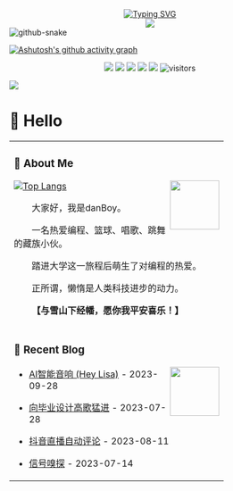 <!-- dynamic typing effect 动态打字效果 -->
<div align="center">
    <a href="https://danboycrush.top/">
    <img src="https://readme-typing-svg.demolab.com?font=Fira+Code&pause=1000&width=435&lines=console.log(%22Hello%2C%20World%22);Welcome to my profile!&center=true&size=27" alt="Typing SVG" />
    </a>
</div>

<div align="center">
<!-- knock code pictures 敲代码的图片 -->
<img src="https://cdn.jsdelivr.net/gh/sun0225SUN/sun0225SUN/assets/images/coding.gif" /><br>
</div>

<!-- Snake Code Contribution Map 贪吃蛇代码贡献图 -->
<picture>
  <source media="(prefers-color-scheme: dark)" srcset="https://cdn.jsdelivr.net/gh/sun0225SUN/sun0225SUN/profile-snake-contrib/github-contribution-grid-snake-dark.svg" />
  <source media="(prefers-color-scheme: light)" srcset="https://cdn.jsdelivr.net/gh/sun0225SUN/sun0225SUN/profile-snake-contrib/github-contribution-grid-snake.svg" />
  <img alt="github-snake" src="https://cdn.jsdelivr.net/gh/sun0225SUN/sun0225SUN/profile-snake-contrib/github-contribution-grid-snake-dark.svg" /> 
</picture>


<!--   欢迎图片 -->
<!-- ![](assets/Bottom_up.svg) -->


<!--   Github活动统计图 -->
[![Ashutosh's github activity graph](https://github-readme-activity-graph.vercel.app/graph?username=dongla-danzeng&theme=react-dark)](https://github.com/dongla-danzeng/dongla-danzeng)

<!--   状态栏 -->
<p align="center">
    <a href="https://github.com/dongla-danzeng/dongla-danzeng"><img src="https://img.shields.io/badge/status-updating-brightgreen.svg"></a>
    <a href="https://github.com/python/cpython"><img src="https://img.shields.io/badge/Python-3.10-FF1493.svg"></a>
    <a href="https://github.com/dongla-danzeng/dongla-danzeng/graphs/contributors"><img src="https://img.shields.io/github/contributors/dongla-danzeng/dongla-danzeng?color=blue"></a>
    <a href="https://github.com/dongla-danzeng/dongla-danzeng/stargazers"><img src="https://img.shields.io/github/stars/dongla-danzeng/dongla-danzeng.svg?logo=github"></a>
    <a href="https://github.com/dongla-danzeng/dongla-danzeng/network/members"><img src="https://img.shields.io/github/forks/dongla-danzeng/dongla-danzeng.svg?color=blue&logo=github"></a>
    <img src="https://visitor-badge.laobi.icu/badge?page_id=dongla-danzeng.dongla-danzeng" alt="visitors"/>   
</p>

<!--  Header图 -->
![](./src/header_.png)

<!--  个人信息介绍 -->
#  🙋 Hello
<table>
<tr><td>

<!-- About me 关于我 -->
### 🤺 About Me
[![Top Langs](https://github-readme-stats.vercel.app/api/top-langs/?username=dongla-danzeng&layout=compact)](https://github.com/anuraghazra/github-readme-stats)
<img align="right" width="88" src="https://cdn.jsdelivr.net/gh/sun0225SUN/sun0225SUN/assets/images/steven.png" />
<p>&emsp;&emsp;大家好，我是danBoy。</p>
<p>&emsp;&emsp;一名热爱编程、篮球、唱歌、跳舞的藏族小伙。</p>
<p>&emsp;&emsp;踏进大学这一旅程后萌生了对编程的热爱。</p>
<p>&emsp;&emsp;正所谓，懒惰是人类科技进步的动力。</p>
<p><strong>&emsp;&emsp;【与雪山下经幡，愿你我平安喜乐！】</strong></p>
</td></tr>


<tr><td>

<!-- 近期博客 -->
### 📃 Recent Blog
<img align="right" width="88" src="https://cdn.jsdelivr.net/gh/sun0225SUN/sun0225SUN/assets/images/astronaut.png" />
<!-- START_SECTION:blog -->

* <a href='https://www.danboycrush.top/790.html' target='_blank'>AI智能音响 (Hey Lisa)</a> - 2023-09-28

* <a href='https://www.danboycrush.top/307.html' target='_blank'>向毕业设计高歌猛进</a> - 2023-07-28

* <a href='https://www.danboycrush.top/321.html' target='_blank'>抖音直播自动评论</a> - 2023-08-11
   
* <a href='https://www.danboycrush.top/302.html' target='_blank'>信号嗅探</a> - 2023-07-14
<!-- END_SECTION:blog -->
</td></tr>

</table>
